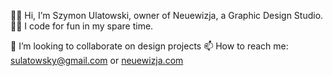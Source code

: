 🙋‍♂️ Hi, I’m Szymon Ulatowski, owner of Neuewizja, a Graphic Design Studio.
🧑‍💻 I code for fun in my spare time.

💞️ I’m looking to collaborate on design projects
📫 How to reach me: [sulatowsky@gmail.com](sulatowsky@gmail.com) or [neuewizja.com](https://neuewizja.com)
